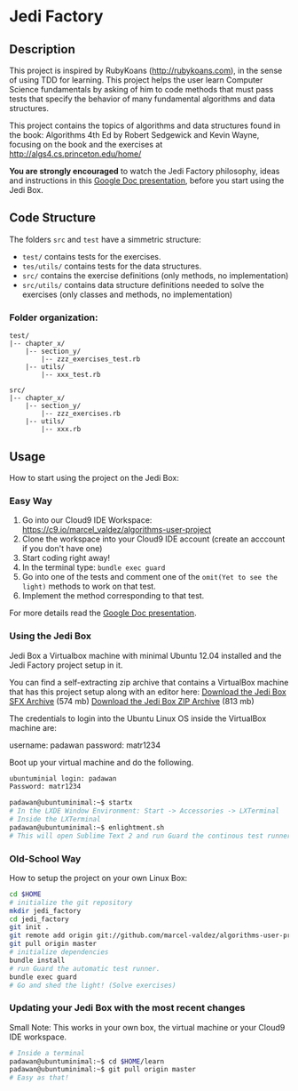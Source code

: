 # Jedi Factory

## Description

This project is inspired by RubyKoans (http://rubykoans.com), in the sense of using TDD for learning.
This project helps the user learn Computer Science fundamentals by asking of him to code methods that
must pass tests that specify the behavior of many fundamental algorithms and data structures.

This project contains the topics of algorithms and data structures found in the book:
Algorithms 4th Ed by Robert Sedgewick and Kevin Wayne, focusing on the book and the exercises at http://algs4.cs.princeton.edu/home/

**You are strongly encouraged** to watch the Jedi Factory philosophy, ideas and instructions in this [Google Doc presentation](http://bit.ly/UbsG8O),
before you start using the Jedi Box.

## Code Structure

The folders `src` and `test` have a simmetric structure:
* `test/` contains tests for the exercises.
* `tes/utils/` contains tests for the data structures.
* `src/` contains the exercise definitions (only methods, no implementation)
* `src/utils/` contains data structure definitions needed to solve the exercises (only classes and methods, no implementation)

### Folder organization:

````
test/
|-- chapter_x/
    |-- section_y/
        |-- zzz_exercises_test.rb
    |-- utils/
        |-- xxx_test.rb

src/
|-- chapter_x/
    |-- section_y/
        |-- zzz_exercises.rb
    |-- utils/
        |-- xxx.rb
````

## Usage

How to start using the project on the Jedi Box:

### Easy Way

1. Go into our Cloud9 IDE Workspace: https://c9.io/marcel_valdez/algorithms-user-project
2. Clone the workspace into your Cloud9 IDE account (create an acccount if you don't have one)
3. Start coding right away!
4. In the terminal type: `bundle exec guard`
5. Go into one of the tests and comment one of the `omit(Yet to see the light)` methods to work on that test.
6. Implement the method corresponding to that test.

For more details read the [Google Doc presentation](http://bit.ly/UbsG8O).

### Using the Jedi Box

Jedi Box a Virtualbox machine with minimal Ubuntu 12.04 installed and the Jedi Factory project setup in it.

You can find a self-extracting zip archive that contains a VirtualBox machine that has this project
setup along with an editor here:
[Download the Jedi Box SFX Archive](http://bit.ly/11bDCb5) (574 mb)
[Download the Jedi Box ZIP Archive](http://bit.ly/115RR11) (813 mb)

The credentials to login into the Ubuntu Linux OS inside the VirtualBox machine are:

username: padawan
password: matr1234

Boot up your virtual machine and do the following.

````bash
ubuntuminial login: padawan
Password: matr1234

padawan@ubuntuminimal:~$ startx
# In the LXDE Window Environment: Start -> Accessories -> LXTerminal
# Inside the LXTerminal
padawan@ubuntuminimal:~$ enlightment.sh
# This will open Sublime Text 2 and run Guard the continous test runner
````

### Old-School Way

How to setup the project on your own Linux Box:

````bash
cd $HOME
# initialize the git repository
mkdir jedi_factory
cd jedi_factory
git init .
git remote add origin git://github.com/marcel-valdez/algorithms-user-project.git
git pull origin master
# initialize dependencies
bundle install
# run Guard the automatic test runner.
bundle exec guard
# Go and shed the light! (Solve exercises)
````

### Updating your Jedi Box with the most recent changes

Small Note: This works in your own box, the virtual machine or your Cloud9 IDE workspace.

````bash
# Inside a terminal
padawan@ubuntuminimal:~$ cd $HOME/learn
padawan@ubuntuminimal:~$ git pull origin master
# Easy as that!
````
